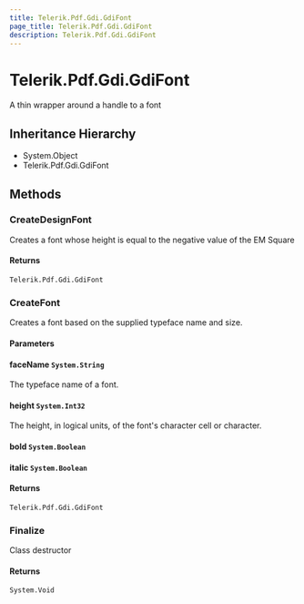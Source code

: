 ```yaml
---
title: Telerik.Pdf.Gdi.GdiFont
page_title: Telerik.Pdf.Gdi.GdiFont
description: Telerik.Pdf.Gdi.GdiFont
---
```


# Telerik.Pdf.Gdi.GdiFont

A thin wrapper around a handle to a font

## Inheritance Hierarchy

* System.Object
* Telerik.Pdf.Gdi.GdiFont

## Methods

###  CreateDesignFont

Creates a font whose height is equal to the negative value 
                of the EM Square

#### Returns

`Telerik.Pdf.Gdi.GdiFont` 

###  CreateFont

Creates a font based on the supplied typeface name and size.

#### Parameters

#### faceName `System.String`

The typeface name of a font.

#### height `System.Int32`

The height, in logical units, of the font's character 
                cell or character.

#### bold `System.Boolean`

#### italic `System.Boolean`

#### Returns

`Telerik.Pdf.Gdi.GdiFont` 

###  Finalize

Class destructor

#### Returns

`System.Void` 


